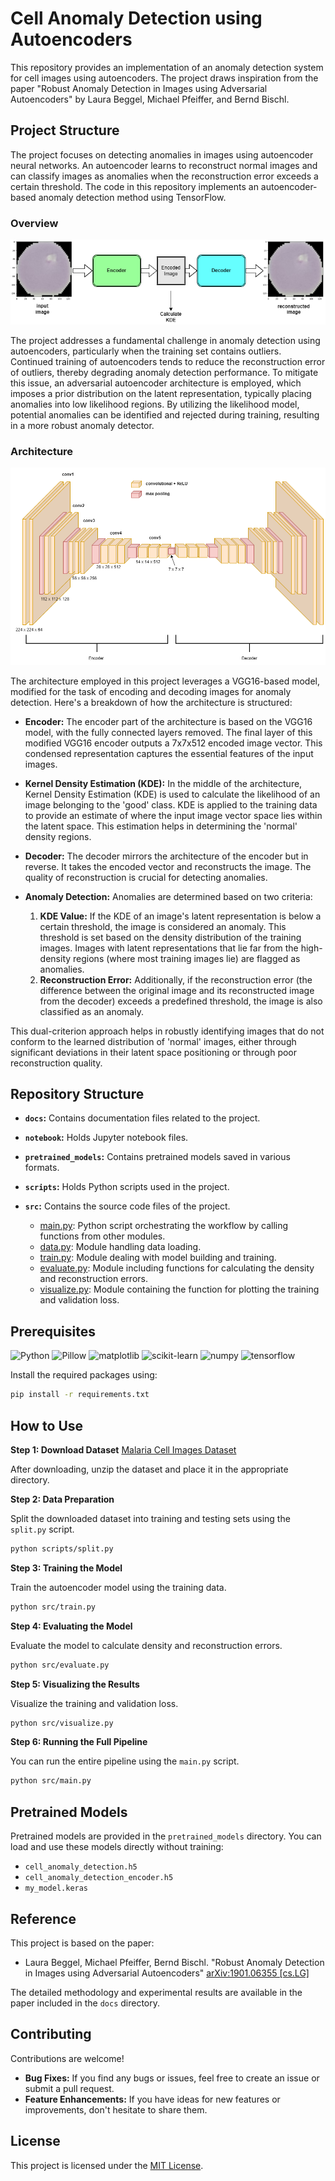 # Cell Anomaly Detection using Autoencoders

This repository provides an implementation of an anomaly detection system for cell images using autoencoders. The project draws inspiration from the paper "Robust Anomaly Detection in Images using Adversarial Autoencoders" by Laura Beggel, Michael Pfeiffer, and Bernd Bischl.

## Project Structure

The project focuses on detecting anomalies in images using autoencoder neural networks. An autoencoder learns to reconstruct normal images and can classify images as anomalies when the reconstruction error exceeds a certain threshold. The code in this repository implements an autoencoder-based anomaly detection method using TensorFlow.

### Overview

![Overview Diagram](docs/assets/overview.png)

The project addresses a fundamental challenge in anomaly detection using autoencoders, particularly when the training set contains outliers. Continued training of autoencoders tends to reduce the reconstruction error of outliers, thereby degrading anomaly detection performance. To mitigate this issue, an adversarial autoencoder architecture is employed, which imposes a prior distribution on the latent representation, typically placing anomalies into low likelihood regions. By utilizing the likelihood model, potential anomalies can be identified and rejected during training, resulting in a more robust anomaly detector.

### Architecture

![Architecture Diagram](docs/assets/architecture.png)

The architecture employed in this project leverages a VGG16-based model, modified for the task of encoding and decoding images for anomaly detection. Here's a breakdown of how the architecture is structured:

- **Encoder:** The encoder part of the architecture is based on the VGG16 model, with the fully connected layers removed. The final layer of this modified VGG16 encoder outputs a 7x7x512 encoded image vector. This condensed representation captures the essential features of the input images.

- **Kernel Density Estimation (KDE):** In the middle of the architecture, Kernel Density Estimation (KDE) is used to calculate the likelihood of an image belonging to the 'good' class. KDE is applied to the training data to provide an estimate of where the input image vector space lies within the latent space. This estimation helps in determining the 'normal' density regions.

- **Decoder:** The decoder mirrors the architecture of the encoder but in reverse. It takes the encoded vector and reconstructs the image. The quality of reconstruction is crucial for detecting anomalies.

- **Anomaly Detection:** Anomalies are determined based on two criteria:
  1. **KDE Value:** If the KDE of an image's latent representation is below a certain threshold, the image is considered an anomaly. This threshold is set based on the density distribution of the training images. Images with latent representations that lie far from the high-density regions (where most training images lie) are flagged as anomalies.
  2. **Reconstruction Error:** Additionally, if the reconstruction error (the difference between the original image and its reconstructed image from the decoder) exceeds a predefined threshold, the image is also classified as an anomaly.

This dual-criterion approach helps in robustly identifying images that do not conform to the learned distribution of 'normal' images, either through significant deviations in their latent space positioning or through poor reconstruction quality.





## Repository Structure

- **`docs`:** Contains documentation files related to the project.

- **`notebook`:** Holds Jupyter notebook files.

- **`pretrained_models`:** Contains pretrained models saved in various formats.

- **`scripts`:** Holds Python scripts used in the project.

- **`src`:** Contains the source code files of the project.
    - [main.py](/src/main.py): Python script orchestrating the workflow by calling functions from other modules.
    - [data.py](/src/data.py): Module handling data loading.
    - [train.py](/src/train.py): Module dealing with model building and training.
    - [evaluate.py](/src/evaluate.py): Module including functions for calculating the density and reconstruction errors.
    - [visualize.py](/src/visualize.py): Module containing the function for plotting the training and validation loss.


## Prerequisites

![Python](https://img.shields.io/badge/Python-3.9.2-blue)
![Pillow](https://img.shields.io/badge/Pillow-8.3.2-green)
![matplotlib](https://img.shields.io/badge/matplotlib-3.4.3-orange)
![scikit-learn](https://img.shields.io/badge/scikit--learn-0.24.2-yellow)
![numpy](https://img.shields.io/badge/numpy-1.21.2-blue)
![tensorflow](https://img.shields.io/badge/tensorflow-2.6.0-green)

Install the required packages using:

```bash
pip install -r requirements.txt
```

## How to Use

**Step 1: Download Dataset** [Malaria Cell Images Dataset](https://data.lhncbc.nlm.nih.gov/public/Malaria/cell_images.zip)

After downloading, unzip the dataset and place it in the appropriate directory.

**Step 2: Data Preparation**

Split the downloaded dataset into training and testing sets using the `split.py` script.

```bash
python scripts/split.py
```

**Step 3: Training the Model**

Train the autoencoder model using the training data.

```bash
python src/train.py
```

**Step 4: Evaluating the Model**

Evaluate the model to calculate density and reconstruction errors.

```bash
python src/evaluate.py
```

**Step 5: Visualizing the Results**

Visualize the training and validation loss.

```bash
python src/visualize.py
```

**Step 6: Running the Full Pipeline**

You can run the entire pipeline using the `main.py` script.

```bash
python src/main.py
```

## Pretrained Models

Pretrained models are provided in the `pretrained_models` directory. You can load and use these models directly without training:

* `cell_anomaly_detection.h5`
* `cell_anomaly_detection_encoder.h5`
* `my_model.keras`

## Reference

This project is based on the paper:
- Laura Beggel, Michael Pfeiffer, Bernd Bischl. "Robust Anomaly Detection in Images using Adversarial Autoencoders" [arXiv:1901.06355 [cs.LG]](https://arxiv.org/abs/1901.06355)

The detailed methodology and experimental results are available in the paper included in the `docs` directory.

## Contributing

Contributions are welcome! 

- **Bug Fixes:** If you find any bugs or issues, feel free to create an issue or submit a pull request.
- **Feature Enhancements:** If you have ideas for new features or improvements, don't hesitate to share them.

## License

This project is licensed under the [MIT License](LICENSE). 
